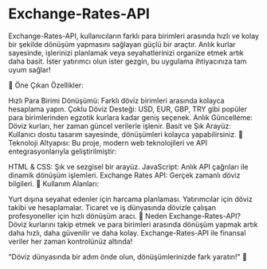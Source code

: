 # Exchange-Rates-API
Exchange-Rates-API, kullanıcıların farklı para birimleri arasında hızlı ve kolay bir şekilde dönüşüm yapmasını sağlayan güçlü bir araçtır. Anlık kurlar sayesinde, işlerinizi planlamak veya seyahatlerinizi organize etmek artık daha basit. İster yatırımcı olun ister gezgin, bu uygulama ihtiyacınıza tam uyum sağlar!

🔑 Öne Çıkan Özellikler:

Hızlı Para Birimi Dönüşümü: Farklı döviz birimleri arasında kolayca hesaplama yapın.
Çoklu Döviz Desteği: USD, EUR, GBP, TRY gibi popüler para birimlerinden egzotik kurlara kadar geniş seçenek.
Anlık Güncelleme: Döviz kurları, her zaman güncel verilerle işlenir.
Basit ve Şık Arayüz: Kullanıcı dostu tasarım sayesinde, dönüşümleri kolayca yapabilirsiniz.
🌟 Teknoloji Altyapısı:
Bu proje, modern web teknolojileri ve API entegrasyonlarıyla geliştirilmiştir:

HTML & CSS: Şık ve sezgisel bir arayüz.
JavaScript: Anlık API çağrıları ile dinamik dönüşüm işlemleri.
Exchange Rates API: Gerçek zamanlı döviz bilgileri.
🎯 Kullanım Alanları:

Yurt dışına seyahat edenler için harcama planlaması.
Yatırımcılar için döviz takibi ve hesaplamalar.
Ticaret ve iş dünyasında dövizle çalışan profesyoneller için hızlı dönüşüm aracı.
🚀 Neden Exchange-Rates-API?
Döviz kurlarını takip etmek ve para birimleri arasında dönüşüm yapmak artık daha hızlı, daha güvenilir ve daha kolay. Exchange-Rates-API ile finansal veriler her zaman kontrolünüz altında!

"Döviz dünyasında bir adım önde olun, dönüşümlerinizde fark yaratın!" 💸
